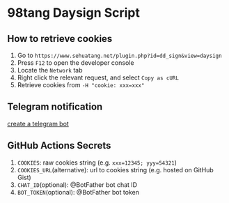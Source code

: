 # 98tang Daysign Script

## How to retrieve cookies

1. Go to `https://www.sehuatang.net/plugin.php?id=dd_sign&view=daysign`
2. Press `F12` to open the developer console
3. Locate the `Network` tab
4. Right click the relevant request, and select `Copy as cURL`
5. Retrieve cookies from `-H "cookie: xxx=xxx"`

## Telegram notification

[create a telegram bot](https://medium.com/@ManHay_Hong/how-to-create-a-telegram-bot-and-send-messages-with-python-4cf314d9fa3e)

## GitHub Actions Secrets

1. `COOKIES`: raw cookies string (e.g. `xxx=12345; yyy=54321`)
2. `COOKIES_URL`(alternative): url to cookies string (e.g. hosted on GitHub Gist)
3. `CHAT_ID`(optional): @BotFather bot chat ID
4. `BOT_TOKEN`(optional): @BotFather bot token
